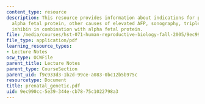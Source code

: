 ```yaml
---
content_type: resource
description: This resource provides information about indications for prenatal diagnosis,
  alpha fetal protein, other causes of elevated AFP, sonography, triple screen, and
  inhibin in combination with alpha fetal protein.
file: /media/courses/hst-071-human-reproductive-biology-fall-2005/9ec990cc5e39344ecb7875c1022798a3_prenatal_genetic.pdf
file_type: application/pdf
learning_resource_types:
- Lecture Notes
ocw_type: OCWFile
parent_title: Lecture Notes
parent_type: CourseSection
parent_uid: f9c933d3-1b2d-99ce-a083-0bc12b5b975c
resourcetype: Document
title: prenatal_genetic.pdf
uid: 9ec990cc-5e39-344e-cb78-75c1022798a3
---
```

